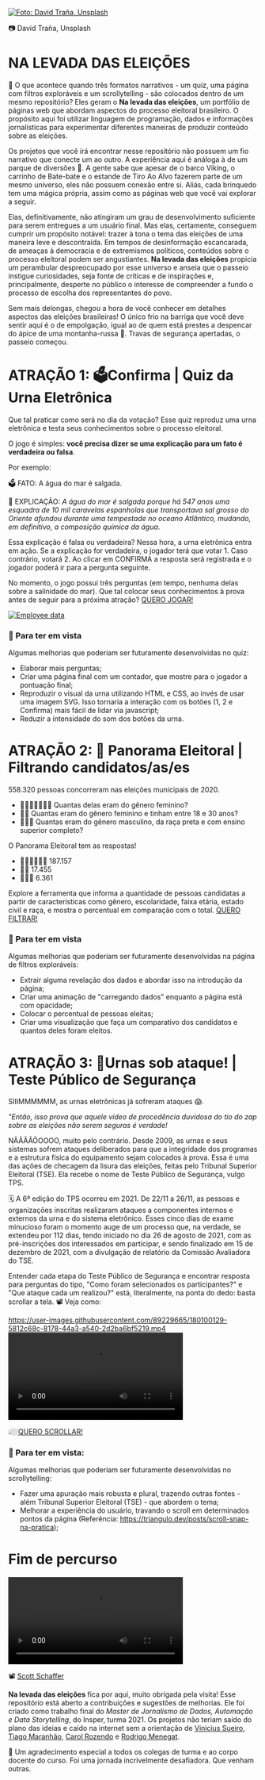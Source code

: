 [![Foto: David Traña, Unsplash](imagens/Foto-de-capa.jpg "titulo")](https://unsplash.com/photos/mmdchg5UPtQ)

📷 David Traña, Unsplash

# NA LEVADA DAS ELEIÇÕES 

🤔 O que acontece quando três formatos narrativos - um quiz, uma página com filtros exploráveis e um scrollytelling - são colocados dentro de um mesmo repositório? Eles geram o **Na levada das eleições**, um portfólio de páginas web que abordam aspectos do processo eleitoral brasileiro. O propósito aqui foi utilizar linguagem de programação, dados e informações jornalísticas para experimentar diferentes maneiras de produzir conteúdo sobre as eleições. 

Os projetos que você irá encontrar nesse repositório não possuem um fio narrativo que conecte um ao outro. A experiência aqui é análoga à de um parque de diversões 🎡. A gente sabe que apesar de o barco Viking, o carrinho de Bate-bate e o estande de Tiro Ao Alvo fazerem parte de um mesmo universo, eles não possuem conexão entre si. Aliás, cada brinquedo tem uma mágica própria, assim como as páginas web que você vai explorar a seguir. 

Elas, definitivamente, não atingiram um grau de desenvolvimento suficiente para serem entregues a um usuário final. Mas elas, certamente, conseguem cumprir um propósito notável: trazer à tona o tema das eleições de uma maneira leve e descontraída. Em tempos de desinformação escancarada, de ameaças à democracia e de extremismos políticos, conteúdos sobre o processo eleitoral podem ser angustiantes. **Na levada das eleições** propicia um perambular despreocupado por esse universo e anseia que o passeio instigue curiosidades, seja fonte de críticas e de inspirações e, principalmente, desperte no público o interesse de compreender a fundo o processo de escolha dos representantes do povo. 

Sem mais delongas, chegou a hora de você conhecer em detalhes aspectos das eleições brasileiras! O único frio na barriga que você deve sentir aqui é o de empolgação, igual ao de quem está prestes a despencar do ápice de uma montanha-russa 🎢. Travas de segurança apertadas, o passeio começou.

# ATRAÇÃO 1: 🗳️Confirma | Quiz da Urna Eletrônica

Que tal praticar como será no dia da votação? Esse quiz reproduz uma urna eletrônica e testa seus conhecimentos sobre o processo eleitoral.

O jogo é simples: **você precisa dizer se uma explicação para um fato é verdadeira ou falsa**. 

Por exemplo: 

🗳️ FATO: A água do mar é salgada. 

🤔 EXPLICAÇÃO: *A água do mar é salgada porque há 547 anos uma esquadra de 10 mil caravelas espanholas que transportava sal grosso do Oriente afundou durante uma tempestade no oceano Atlântico, mudando, em definitivo, a composição química da água*. 

Essa explicação é falsa ou verdadeira? Nessa hora, a urna eletrônica entra em ação. Se a explicação for verdadeira, o jogador terá que votar 1. Caso contrário, votará 2. Ao clicar em CONFIRMA a resposta será registrada e o jogador poderá ir para a pergunta seguinte.

No momento, o jogo possui três perguntas (em tempo, nenhuma delas sobre a salinidade do mar). Que tal colocar seus conhecimentos à prova antes de seguir para a próxima atração? [QUERO JOGAR!](https://talitaburbulhan.github.io/na-levada-das-eleicoes/Confirma_Quiz-da-urna-eletronica) 

[![Employee data](imagens/Confirma_quiz-da-urna-eletronica.png "titulo")](https://talitaburbulhan.github.io/na-levada-das-eleicoes/Confirma_Quiz-da-urna-eletronica)

### 👀 Para ter em vista   

Algumas melhorias que poderiam ser futuramente desenvolvidas no quiz: 
* Elaborar mais perguntas;
* Criar uma página final com um contador, que mostre para o jogador a pontuação final; 
* Reproduzir o visual da urna utilizando HTML e CSS, ao invés de usar uma imagem SVG. Isso tornaria a interação com os botões (1, 2 e Confirma) mais fácil de lidar via javascript;
* Reduzir a intensidade do som dos botões da urna. 

# ATRAÇÃO 2: 🔽 Panorama Eleitoral | Filtrando candidatos/as/es

558.320 pessoas concorreram nas eleições municipais de 2020. 

* 👩🏾👩🏼‍🦳👩‍🦲 Quantas delas eram do gênero feminino?
* 👩🏾 Quantas eram do gênero feminino e tinham entre 18 e 30 anos?
* 👨🏿‍⚕️ Quantas eram do gênero masculino, da raça preta e com ensino superior completo?

O Panorama Eleitoral tem as respostas! 

* 👩🏾👩🏼‍🦳👩‍ 187.157 
* 👩🏾 17.455
* 👨🏿‍⚕️ 6.361

Explore a ferramenta que informa a quantidade de pessoas candidatas a partir de características como gênero, escolaridade, faixa etária, estado civil e raça, e mostra o percentual em comparação com o total. [QUERO FILTRAR!](https://talitaburbulhan.github.io/na-levada-das-eleicoes/Panorama-eleitoral)

### 👀 Para ter em vista

Algumas melhorias que poderiam ser futuramente desenvolvidas na página de filtros exploráveis: 
* Extrair alguma revelação dos dados e abordar isso na introdução da página; 
* Criar uma animação de "carregando dados" enquanto a página está com opacidade;
* Colocar o percentual de pessoas eleitas;
* Criar uma visualização que faça um comparativo dos candidatos e quantos deles foram eleitos. 

# ATRAÇÃO 3: 🥊Urnas sob ataque! | Teste Público de Segurança

SIIIMMMMMM, as urnas eletrônicas já sofreram ataques 😱.

*"Então, isso prova que aquele vídeo de procedência duvidosa do tio do zap sobre as eleições não serem seguras é verdade!* 

NÃÃÃÃÕOOOO, muito pelo contrário. Desde 2009, as urnas e seus sistemas sofrem ataques deliberados para que a integridade dos programas e a estrutura física do equipamento sejam colocados à prova. Essa é uma das ações de checagem da lisura das eleições, feitas pelo Tribunal Superior Eleitoral (TSE). Ela recebe o nome de Teste Público de Segurança, vulgo TPS. 

🗓️ A 6ª edição do TPS ocorreu em 2021. De 22/11 a 26/11, as pessoas e organizações inscritas realizaram ataques a componentes internos e externos da urna e do sistema eletrônico. Esses cinco dias de exame minucioso foram o momento auge de um processo que, na verdade, se extendeu por 112 dias, tendo iniciado no dia 26 de agosto de 2021, com as pré-inscrições dos interessados em participar, e sendo finalizado em 15 de dezembro de 2021, com a divulgação de relatório da Comissão Avaliadora do TSE.

Entender cada etapa do Teste Público de Segurança e encontrar resposta para perguntas do tipo, "Como foram selecionados os participantes?" e "Que ataque cada um realizou?" está, literalmente, na ponta do dedo: basta scrollar a tela. 📽️ Veja como:

https://user-images.githubusercontent.com/89229665/180100129-5812c68c-8178-44a3-a540-2d2ba6bf5219.mp4
<video style="width:70%" controls src="imagens/teste-publico-seguranca.mp4"></video>

👆🏼[QUERO SCROLLAR!](https://talitaburbulhan.github.io/na-levada-das-eleicoes/TPS_teste-publico-seguranca/) 

### 👀 Para ter em vista:   

Algumas melhorias que poderiam ser futuramente desenvolvidas no scrollytelling: 
* Fazer uma apuração mais robusta e plural, trazendo outras fontes - além Tribunal Superior Eleitoral (TSE) - que abordem o tema;
* Melhorar a experiência do usuário, travando o scroll em determinados pontos da página (Referência: https://triangulo.dev/posts/scroll-snap-na-pratica);

# Fim de percurso
<video style="width:70%" controls src="imagens/tchau-tchau.mp4"></video>

📽️ [Scott Schaffer](https://www.youtube.com/watch?v=KTji1hOICEI)

**Na levada das eleições** fica por aqui, muito obrigada pela visita! Esse repositório está aberto a contribuições e sugestões de melhorias. Ele foi criado como trabalho final do *Master de Jornalismo de Dados, Automação e Data Storytelling*, do Insper, turma 2021. Os projetos não teriam saído do plano das ideias e caído na internet sem a orientação de [Vinicius Sueiro](https://github.com/vsueiro), [Tiago Maranhão](https://github.com/tiagombp), [Carol Rozendo](https://github.com/carolinex) e [Rodrigo Menegat](https://github.com/RodrigoMenegat).

💖 Um agradecimento especial a todos os colegas de turma e ao corpo docente do curso. Foi uma jornada incrivelmente desafiadora. Que venham outras.    

